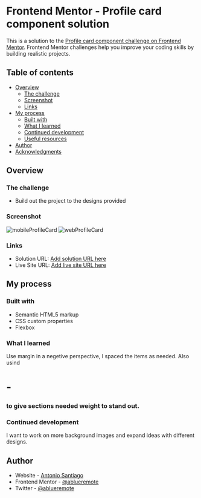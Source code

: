 # Frontend Mentor - Profile card component solution

This is a solution to the [Profile card component challenge on Frontend Mentor](https://www.frontendmentor.io/challenges/profile-card-component-cfArpWshJ). Frontend Mentor challenges help you improve your coding skills by building realistic projects. 

## Table of contents

- [Overview](#overview)
  - [The challenge](#the-challenge)
  - [Screenshot](#screenshot)
  - [Links](#links)
- [My process](#my-process)
  - [Built with](#built-with)
  - [What I learned](#what-i-learned)
  - [Continued development](#continued-development)
  - [Useful resources](#useful-resources)
- [Author](#author)
- [Acknowledgments](#acknowledgments)

## Overview

### The challenge

- Build out the project to the designs provided

### Screenshot

![mobileProfileCard](https://user-images.githubusercontent.com/95522156/191728274-936a6ea4-c089-4511-850d-ed35adcf9e70.png)
![webProfileCard](https://user-images.githubusercontent.com/95522156/191728282-53540806-0f29-4d9c-b9c5-b45281097dba.jpeg)

### Links

- Solution URL: [Add solution URL here](https://your-solution-url.com)
- Live Site URL: [Add live site URL here](https://your-live-site-url.com)

## My process

### Built with

- Semantic HTML5 markup
- CSS custom properties
- Flexbox

### What I learned

Use margin in a negetive perspective, I spaced the items as needed. Also usind <h1> - <h3> to give sections needed weight to stand out.

### Continued development

I want to work on more background images and expand ideas with different designs.

## Author

- Website - [Antonio Santiago](https://ablueremote.github.io/)
- Frontend Mentor - [@ablueremote](https://www.frontendmentor.io/profile/ablueremote)
- Twitter - [@ablueremote](https://www.twitter.com/ablueremote)
